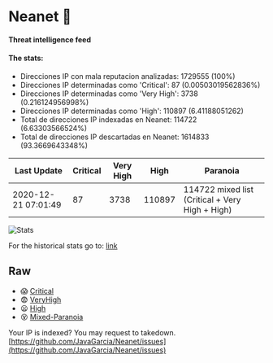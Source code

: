 # Neanet :hocho:
#### Threat intelligence feed
#### The stats:

- Direcciones IP con mala reputacion analizadas: 1729555 (100%)
- Direcciones IP determinadas como 'Critical':  87 (0.00503019562836%)
- Direcciones IP determinadas como 'Very High':  3738 (0.216124956998%)
- Direcciones IP determinadas como 'High':  110897 (6.41188051262)
- Total de direcciones IP indexadas en Neanet:  114722 (6.63303566524%)
- Total de direcciones IP descartadas en Neanet:  1614833 (93.3669643348%)

| Last Update | Critical | Very High | High | Paranoia |
| --- | --- | --- | --- | --- |
| 2020-12-21 07:01:49 | 87 | 3738 | 110897 | 114722 mixed list (Critical + Very High + High)|

![Stats](https://docs.google.com/spreadsheets/d/e/2PACX-1vSnaNMIXVabIpDJjufMlzH7poXnshF3mgd8Is1g9ytUEzVsP5my4Trn8f-xkoLLQ38xpL3HtmUexLo6/pubchart?oid=501124687&format=image)

For the historical stats go to: [link](/stats.csv)
## Raw
- :scream: [Critical](https://raw.githubusercontent.com/JavaGarcia/Neanet/master/blacklists/neanet_critical.txt)
- :fearful: [VeryHigh](https://raw.githubusercontent.com/JavaGarcia/Neanet/master/blacklists/neanet_veryHigh.txtt)
- :frowning: [High](https://raw.githubusercontent.com/JavaGarcia/Neanet/master/blacklists/neanet_high.txt)
- :dizzy_face: [Mixed-Paranoia](https://raw.githubusercontent.com/JavaGarcia/Neanet/master/blacklists/neanet_all.txt)


Your IP is indexed? You may request to takedown. [https://github.com/JavaGarcia/Neanet/issues](https://github.com/JavaGarcia/Neanet/issues)

















































































































































































































































































































































































































































































































































































































































































































































































































































































































































































































































































































































































































































































































































































































































































































































































































































































































































































































































































































































































































































































































































































































































































































































































































































































































































































































































































































































































































































































































































































































































